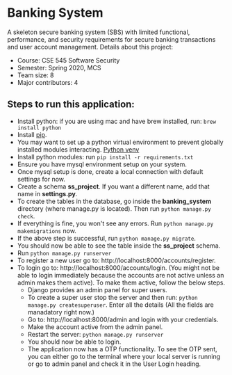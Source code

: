 # Banking System
A skeleton  secure  banking  system  (SBS) with  limited  functional, performance, and security requirements for secure banking transactions and user account management. Details about this project:
- Course: CSE 545 Software Security
- Semester: Spring 2020, MCS
- Team size: 8
- Major contributors: 4


## Steps to run this application:
- Install python: if you are using mac and have brew installed, run: `brew install python`
- Install [pip](https://pip.pypa.io/en/stable/installing/).
- You may want to set up a python virtual environment to prevent globally installed modules interacting. [Python venv](https://docs.python.org/3/library/venv.html)
- Install python modules: run `pip install -r requirements.txt`
- Ensure you have mysql environment setup on your system.
- Once mysql setup is done, create a local connection with default settings for now.
- Create a schema **ss_project**. If you want a different name, add that name in **settings.py**.
- To create the tables in the database, go inside the **banking_system** directory (where manage.py is located). Then run `python manage.py check`.
- If everything is fine, you won't see any errors. Run `python manage.py makemigrations` now.
- If the above step is successful, run `python manage.py migrate`.
- You should now be able to see the table inside the **ss_project** schema.
- Run `python manage.py runserver` 
- To register a new user go to:  http://localhost:8000/accounts/register.
- To login go to:  http://localhost:8000/accounts/login. (You might not be able to login immediately because the accounts are not active unless an admin makes them active). To make them active, follow the below steps.
  - Django provides an admin panel for super users.
  - To create a super user stop the server and then run: `python manage.py createsuperuser`. Enter all the details (All the fields are manadatory right now.)
  - Go to: http://localhost:8000/admin and login with your credentials.
  - Make the account active from the admin panel.
  - Restart the server: `python manage.py runserver`
  - You should now be able to login.
  - The application now has a OTP functionality. To see the OTP sent, you can either go to the terminal where your local server is running or go to admin panel and check it in the User Login heading.
